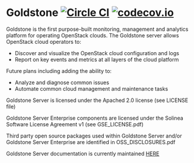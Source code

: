 # Goldstone [![Circle CI](https://circleci.com/gh/Solinea/goldstone-server.svg?style=svg&circle-token=81634c30bdc26dead40241ac185d75ef100e1a99)](https://circleci.com/gh/Solinea/goldstone-server) [![codecov.io](https://codecov.io/github/Solinea/goldstone-server/coverage.svg?branch=master)](https://codecov.io/github/Solinea/goldstone-server?branch=master)

Goldstone is the first purpose-built monitoring, management and analytics platform for operating OpenStack clouds. The Goldstone server allows OpenStack cloud operators to:

* Discover and visualize the OpenStack cloud configuration and logs
* Report on key events and metrics at all layers of the cloud platform

Future plans including adding the ability to:

* Analyze and diagnose common issues
* Automate common cloud management and maintenance tasks

Goldstone Server is licensed under the Apached 2.0 license (see LICENSE file)

Goldstone Server Enterprise components are licensed under the Solinea Software License Agreement v1 (see GSE_LICENSE.pdf)

Third party open source packages used within Goldstone Server and/or Goldstone Server Enterprise are identified in OSS_DISCLOSURES.pdf 

Goldstone Server documentation is currently maintained [HERE](http://goldstone-server.readthedocs.org/en/latest/)
